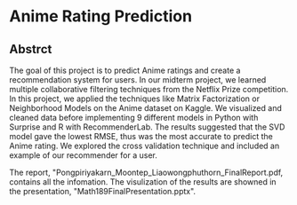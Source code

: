 # Anime Rating Prediction

## Abstrct

The goal of this project is to predict Anime ratings and create a recommendation system for users. In
our midterm project, we learned multiple collaborative filtering techniques from the Netflix Prize
competition. In this project, we applied the techniques like Matrix Factorization or Neighborhood
Models on the Anime dataset on Kaggle. We visualized and cleaned data before implementing 9
different models in Python with Surprise and R with RecommenderLab. The results suggested that
the SVD model gave the lowest RMSE, thus was the most accurate to predict the Anime rating. We
explored the cross validation technique and included an example of our recommender for a user.

The report, "Pongpiriyakarn_Moontep_Liaowongphuthorn_FinalReport.pdf, contains all the infomation.
The visulization of the results are showned in the presentation, "Math189FinalPresentation.pptx".
